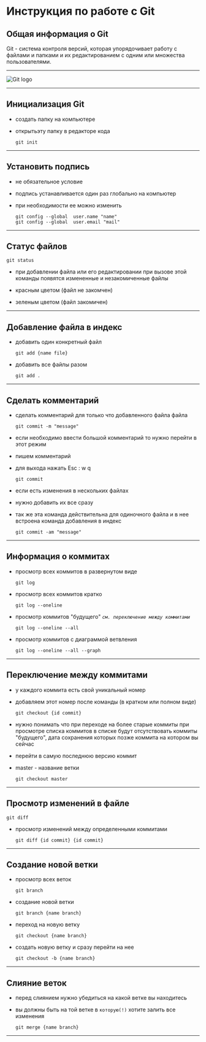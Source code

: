# **Инструкция по работе с Git**

## **Общая информация о Git**

Git - система контроля версий, которая упорядочивает работу с файлами и папками и их редактированием с одним или множества пользователями.
__________________________________________________

![Git logo](git.jpg)
__________________________________________________

## **Инициализация Git**

* создать папку на компьютере

* открытьэту папку в редакторе кода

      git init
__________________________________________________

## **Установить подпись**

* не обязательное условие

* подпись устанавливается один раз глобально на компьютер

* при необходимости ее можно изменить


      git config --global  user.name "name"
      git config --global  user.email "mail"
__________________________________________________

## **Статус файлов**

    git status

* при добавлении файла или его редактировании при вызове этой команды появятся измененные и незакомиченные файлы

* красным цветом (файл не закомчен)

* зеленым цветом (файл закомичен)
__________________________________________________

## **Добавление файла в индекс**

* добавить один конкретный файл

      git add {name file}

* добавить все файлы разом

      git add .
__________________________________________________

## **Сделать комментарий**

* сделать комментарий для только что добавленного файла файла

      git commit -m "message"

* если необходимо ввести большой комментарий то нужно перейти в этот режим

* пишем комментарий

* для выхода нажать Esc : w q

      git commit

* если есть изменения в нескольких файлах

* нужно добавить их все сразу

* так же эта команда действительна для одиночного файла и в нее встроена команда добавления в индекс

      git commit -am "message"
__________________________________________________

## **Информация о коммитах**

* просмотр всех коммитов в развернутом виде

      git log

* просмотр всех коммитов кратко

      git log --oneline

* просмотр коммитов "будущего" *``см. переключение между коммитами``*

      git log --oneline --all

* просмотр коммитов с диаграммой ветвления

      git log --oneline --all --graph
__________________________________________________

## **Переключение между коммитами**

* у каждого коммита есть свой уникальный номер

* добавляем этот номер после команды (в кратком или полном виде)

      git checkout {id commit}

* нужно понимать что при переходе на более старые коммиты при просмотре списка коммитов в списке будут отсутствовать коммиты "будущего", дата сохранения которых позже коммита на котором вы сейчас

* перейти в самую последнюю версию коммит

* master - название ветки

      git checkout master
__________________________________________________

## **Просмотр изменений в файле**

    git diff

* просмотр изменений между определенными коммитами

      git diff {id commit} {id commit}
__________________________________________________

## **Создание новой ветки**

* просмотр всех веток

      git branch

* создание новой ветки

      git branch {name branch}

* переход на новую ветку

      git checkout {name branch}

* создать новую ветку и сразу перейти на нее

      git checkout -b {name branch}
__________________________________________________

## **Слияние веток**

* перед слиянием нужно убедиться на какой ветке вы находитесь

* вы должны быть на той ветке в ``которую(!)`` хотите залить все изменения

      git merge {name branch}
__________________________________________________